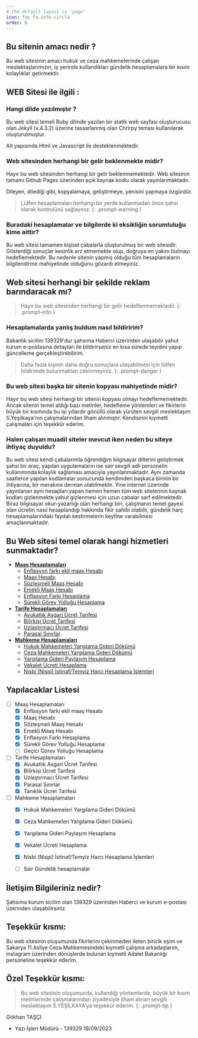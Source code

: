 ```yaml
---
# the default layout is 'page'
icon: fas fa-info-circle
order: 6
---
```


## Bu sitenin amacı nedir ?
Bu web sitesinin amacı hukuk ve ceza mahkemelerinde çalışan meslektaşlarımızın, iş yerinde kullandıkları gündelik hesaplamalara bir kısım kolaylıklar getirmektir. 

## WEB Sitesi ile ilgili :
### Hangi dilde yazılmıştır ?
Bu web sitesi temeli Ruby dilinde yazılan bir statik web sayfası oluşturucusu olan Jekyll (v.4.3.2) üzerine tassarlanmış olan Chrirpy teması kullanılarak oluşturulmuştur. 

Alt yapısında Html ve Javascript ile desteklenmektedir. 

### Web sitesinden herhangi bir gelir beklenmekte midir?
Hayır bu web sitesinden herhangi bir gelir beklenmemektedir. Web sitesinin tamamı Github Pages üzerinden açık kaynak kodlu olarak yayınlanmaktadır. 

Dileyen, dilediği gibi, kopyalamaya, geliştirmeye, yenisini yapmaya özgürdür. 

> Lütfen hesaplamaları herhangi bir yerde kullanmadan önce şahsi olarak kontrolünü sağlayınız.
{: .prompt-warning }

### Buradaki hesaplamalar ve bilgilerde ki eksikliğin sorumluluğu kime aittir?
Bu web sitesi tamamen kişisel çabalarla oluşturulmuş bir web sitesidir. Gösterdiği sonuçlar kesinlik arz etmemekte olup, doğruya en yakını bulmayı hedeflemektedir. Bu nedenle sitenin yapmış olduğu tüm hesaplamaların bilgilendirme mahiyetinde olduğunu gözardı etmeyiniz. 

## Web sitesi herhangi bir şekilde reklam barındaracak mı?
> Hayır bu web sitesinden herhangi bir gelir hedeflenmemektedir.
{: .prompt-info }

### Hesaplamalarda yanlış buldum nasıl bildiririm?
Bakanlık sicilim 139329'dur şahsıma Haberci üzerinden ulaşabilir yahut kurum e-postasına detayları ile bildirirseniz en kısa sürede teyidini yapıp güncelleme gerçekleştirebilirim.

> Daha fazla kişinin daha doğru sonuçlara ulaşabilmesi için lütfen bildirimde bulunmaktan çekinmeyiniz.
{: .prompt-danger }


### Bu web sitesi başka bir sitenin kopyası mahiyetinde midir?
Hayır bu web sitesi herhangi bir sitenin kopyası olmayı hedeflememektedir. Ancak sitenin temel aldığı bazı metinler, hedefleme yöntemleri ve fikirlerin büyük bir kısmında bu işi yıllardır gönüllü olarak yürüten sevgili meslektaşım S.Yeşilkaya'nın çalışmalarından ilham alınmıştır. Kendisinin kıymetli çalışmaları için teşekkür ederim. 

### Halen çalışan muadil siteler mevcut iken neden bu siteye ihtiyaç duyuldu?
Bu web sitesi kendi çabalarımla öğrendiğim bilgisayar dillerini geliştirmek şahsi bir araç, yapılan uygulamaların ise sair sevgili adli personelin kullanımında kolaylık sağlaması amacıyla yayınlanmaktadır. 
Aynı zamanda saatlerce yapılan kodlamalar sonucunda kendimden başkaca birinin bir ihtiyacına, bir merakına derman olabilmektir.
Yine internet üzerinde yayınlanan aynı hesapları yapan hemen hemen tüm web sitelerinin kaynak kodları gizlenmekte yahut gizlenmesi için uzun çabalar sarf edilmektedir. 
Biraz bilgisayar okur-yazarlığı olan herhangi biri, çalışmanın temel gayesi olan ücretin nasıl hesaplandığı hakkında fikir sahibi olabilir, gündelik harç hesaplamalarındaki faydalı kestirmelerin keyfine varabilmesi amaçlanmaktadır. 

## Bu Web sitesi temel olarak hangi hizmetleri sunmaktadır?
- [**Maaş Hesaplamaları**](https://yazkizim.github.io/maaş/)
  + [Enflasyon farkı ekli maaş Hesabı](https://yazkizim.github.io/maasyeni/)
  + [Maaş Hesabı](https://yazkizim.github.io/maasyeni/)
  + [Sözleşmeli Maaş Hesabı](https://yazkizim.github.io/sozlesmelimaas/)
  + [Emekli Maaş Hesabı](https://yazkizim.github.io/emeklimaas/)
  + [Enflasyon Farkı Hesaplama](https://yazkizim.github.io/enflasyonfarki/?)
  + [Sürekli Görev Yolluğu Hesaplama](https://yazkizim.github.io/surekligorev/)
- [**Tarife Hesaplamaları**](https://yazkizim.github.io/tarifeler/)  
  + [Avukatlık Asgari Ücret Tarifesi](https://yazkizim.github.io/avukatlikasgari/) 
  + [Bilirkişi Ücret Tarifesi](https://yazkizim.github.io/bilirkisiucret/) 
  + [Uzlaştırmacı Ücret Tarifesi](https://yazkizim.github.io/uzlastirmaciucret/) 
  + [Parasal Sınırlar](https://yazkizim.github.io/parasalsinirlar/) 
- [**Mahkeme Hesaplamaları**](https://yazkizim.github.io/hesaplamalar/)    
  + [Hukuk Mahkemeleri Yargılama Gideri Dökümü](https://yazkizim.github.io/yargilama/) 
  + [Ceza Mahkemeleri Yargılama Gideri Dökümü](https://yazkizim.github.io/yargilamagideridokumu/?#eskitebligatlar) 
  + [Yargılama Gideri Paylaşım Hesaplama](https://yazkizim.github.io/paylasimhesabi/?#fazlasirket) 
  + [Vekalet Ücreti Hesaplama](https://yazkizim.github.io/nispivekalet/)
  + [Nisbi (Nispi) İstinaf/Temyiz Harcı Hesaplama İşlemleri](https://yazkizim.github.io/istinafharci/)

## Yapılacaklar Listesi
- [ ] Maaş Hesaplamaları
  + [x] Enflasyon farkı ekli maaş Hesabı
  + [x] Maaş Hesabı
  + [x] Sözleşmeli Maaş Hesabı
  + [x] Emekli Maaş Hesabı
  + [x] Enflasyon Farkı Hesaplama
  + [x] Sürekli Görev Yolluğu Hesaplama
  + [ ] Geçici Görev Yolluğu Hesaplama
- [ ] Tarife Hesaplamaları
  + [x] Avukatlık Asgari Ücret Tarifesi 
  + [x] Bilirkişi Ücret Tarifesi
  + [x] Uzlaştırmacı Ücret Tarifesi
  + [x] Parasal Sınırlar
  + [x] Tanıklık Ücret Tarifesi
- [ ] Mahkeme Hesaplamaları
  + [x] Hukuk Mahkemeleri Yargılama Gideri Dökümü
  + [x] Ceza Mahkemeleri Yargılama Gideri Dökümü
  + [x] Yargılama Gideri Paylaşım Hesaplama
  + [x] Vekalet Ücreti Hesaplama
  + [x] Nisbi (Nispi) İstinaf/Temyiz Harcı Hesaplama İşlemleri
  + [ ] Sair Gündelik hesaplamalar


## İletişim Bilgileriniz nedir?
Şahsıma kurum sicilim olan 139329 üzerinden Haberci ve kurum e-postası üzerinden ulaşabilirsiniz. 

## Teşekkür kısmı:
Bu web sitesinin oluşumunda fikirlerini çekinmeden ileten biricik eşim ve Sakarya 11.Asliye Ceza Mahkemesindeki kıymetli çalışma arkadaşlarım, instagram üzerinden dönüşlerde bulunan kıymetli Adalet Bakanlığı personeline teşekkür ederim.

## Özel Teşekkür kısmı:
> Bu web sitesinin oluşumunda, kullandığı yöntemlerde, büyük bir kısım metinlerinde çalışmalarından ziyadesiyle ilham alınan sevgili meslektaşım S.YEŞİLKAYA'ya teşekkür ederim.
{: .prompt-tip }


Gökhan TAŞÇI
- Yazı İşleri Müdürü - 139329
19/09/2023